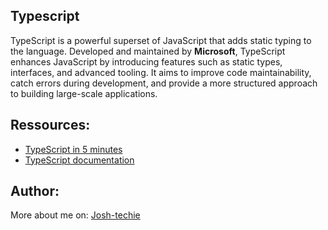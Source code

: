 ## Typescript
TypeScript is a powerful superset of JavaScript that adds static typing to the language. Developed and maintained by **Microsoft**, TypeScript enhances JavaScript by introducing features such as static types, interfaces, and advanced tooling. It aims to improve code maintainability, catch errors during development, and provide a more structured approach to building large-scale applications.

## Ressources:
- [TypeScript in 5 minutes](https://www.typescriptlang.org/docs/handbook/typescript-in-5-minutes.html)
- [TypeScript documentation](https://www.typescriptlang.org/docs/handbook/basic-types.html)


## Author:
More about me on: [Josh-techie](https://github.com/Josh-techie)
